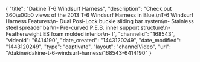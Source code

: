 {
    "title": "Dakine T-6 Windsurf Harness",
    "description": "Check out 360\u00b0 views of the 2013 T-6 Windsurf Harness in Blue.\nT-6 Windsurf Harness Features:\n- Dual Posi-Lock buckle sliding bar system\n- Stainless steel spreader bar\n- Pre-curved P.E.B. inner support structure\n- Featherweight ES foam molded interior\n- I",
    "channelid": "168543",
    "videoid": "6414190",
    "date_created": "1443120249",
    "date_modified": "1443120249",
    "type": "captivate",
    "layout": "channelVideo",
    "url": "\/dakine\/dakine-t-6-windsurf-harness\/168543-6414190"
}